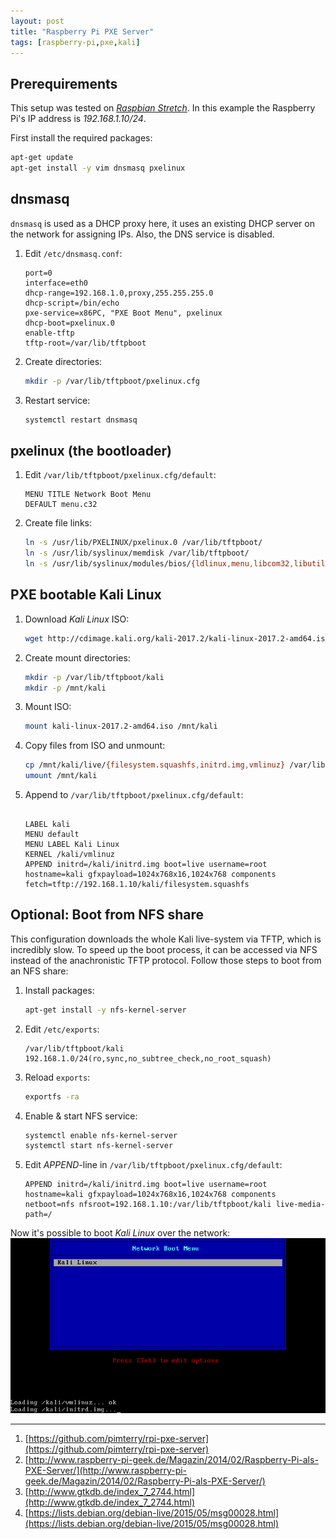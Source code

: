 ```yaml
---
layout: post
title: "Raspberry Pi PXE Server"
tags: [raspberry-pi,pxe,kali]
---
```


## Prerequirements
This setup was tested on *[Raspbian Stretch](https://www.raspberrypi.org/downloads/raspbian/)*.
In this example the Raspberry Pi's IP address is *192.168.1.10/24*.

First install the required packages:
```bash
apt-get update
apt-get install -y vim dnsmasq pxelinux
```

## dnsmasq
`dnsmasq` is used as a DHCP proxy here, it uses an existing DHCP server on the network for assigning IPs. Also, the DNS service is disabled.

1. Edit `/etc/dnsmasq.conf`:
   ```
   port=0
   interface=eth0
   dhcp-range=192.168.1.0,proxy,255.255.255.0
   dhcp-script=/bin/echo
   pxe-service=x86PC, "PXE Boot Menu", pxelinux
   dhcp-boot=pxelinux.0
   enable-tftp
   tftp-root=/var/lib/tftpboot
   ```
2. Create directories:
   ```bash
   mkdir -p /var/lib/tftpboot/pxelinux.cfg
   ```
3. Restart service:
   ```bash
   systemctl restart dnsmasq
   ```

## pxelinux (the bootloader)
1. Edit `/var/lib/tftpboot/pxelinux.cfg/default`:
   ```
   MENU TITLE Network Boot Menu
   DEFAULT menu.c32
   ```
2. Create file links:
   ```bash
   ln -s /usr/lib/PXELINUX/pxelinux.0 /var/lib/tftpboot/
   ln -s /usr/lib/syslinux/memdisk /var/lib/tftpboot/
   ln -s /usr/lib/syslinux/modules/bios/{ldlinux,menu,libcom32,libutil}.c32 /var/lib/tftpboot/
   ```

## PXE bootable Kali Linux 
1. Download *Kali Linux* ISO:
   ```bash
   wget http://cdimage.kali.org/kali-2017.2/kali-linux-2017.2-amd64.iso
   ```
2. Create mount directories:
   ```bash
   mkdir -p /var/lib/tftpboot/kali
   mkdir -p /mnt/kali
   ```
3. Mount ISO:
   ```bash
   mount kali-linux-2017.2-amd64.iso /mnt/kali
   ```
4. Copy files from ISO and unmount:
   ```bash
   cp /mnt/kali/live/{filesystem.squashfs,initrd.img,vmlinuz} /var/lib/tftpboot/kali/
   umount /mnt/kali
   ```
5. Append to `/var/lib/tftpboot/pxelinux.cfg/default`:
   ```

   LABEL kali
   MENU default
   MENU LABEL Kali Linux
   KERNEL /kali/vmlinuz
   APPEND initrd=/kali/initrd.img boot=live username=root hostname=kali gfxpayload=1024x768x16,1024x768 components fetch=tftp://192.168.1.10/kali/filesystem.squashfs
   ```

## Optional: Boot from NFS share
This configuration downloads the whole Kali live-system via TFTP, which is incredibly slow. To speed up the boot process, it can be accessed via NFS instead of the anachronistic TFTP protocol.
Follow those steps to boot from an NFS share:

1. Install packages:
   ```bash
   apt-get install -y nfs-kernel-server
   ```
2. Edit `/etc/exports`:
   ```
   /var/lib/tftpboot/kali 192.168.1.0/24(ro,sync,no_subtree_check,no_root_squash)
   ```
3. Reload `exports`:
   ```bash
   exportfs -ra
   ```
4. Enable & start NFS service:
   ```bash
   systemctl enable nfs-kernel-server
   systemctl start nfs-kernel-server
   ```
5. Edit *APPEND*-line in `/var/lib/tftpboot/pxelinux.cfg/default`:
   ```
   APPEND initrd=/kali/initrd.img boot=live username=root hostname=kali gfxpayload=1024x768x16,1024x768 components netboot=nfs nfsroot=192.168.1.10:/var/lib/tftpboot/kali live-media-path=/
   ```

Now it's possible to boot *Kali Linux* over the network:
![raspberry-pi-pxe-server](/files/raspberry-pi-pxe-server.png)

---
1. [https://github.com/pimterry/rpi-pxe-server](https://github.com/pimterry/rpi-pxe-server)
2. [http://www.raspberry-pi-geek.de/Magazin/2014/02/Raspberry-Pi-als-PXE-Server/](http://www.raspberry-pi-geek.de/Magazin/2014/02/Raspberry-Pi-als-PXE-Server/)
3. [http://www.gtkdb.de/index_7_2744.html](http://www.gtkdb.de/index_7_2744.html)
4. [https://lists.debian.org/debian-live/2015/05/msg00028.html](https://lists.debian.org/debian-live/2015/05/msg00028.html)

